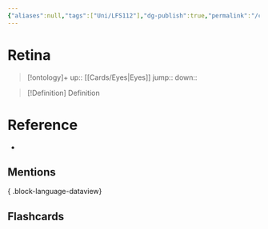 ```yaml
---
{"aliases":null,"tags":["Uni/LFS112"],"dg-publish":true,"permalink":"/cards/retina/","dgPassFrontmatter":true}
---
```


# Retina

> [!ontology]+
> up:: [[Cards/Eyes\|Eyes]]
> jump:: 
> down:: 

> [!Definition] Definition

# Reference

- 

## Mentions


{ .block-language-dataview}

## Flashcards